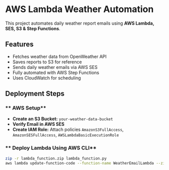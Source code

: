 # AWS Lambda Weather Automation

This project automates daily weather report emails using **AWS Lambda, SES, S3 & Step Functions**.

## Features
- Fetches weather data from OpenWeather API 
- Saves reports to S3 for reference
- Sends daily weather emails via AWS SES 
- Fully automated with AWS Step Functions 
- Uses CloudWatch for scheduling 

## Deployment Steps

### ** AWS Setup**
- **Create an S3 Bucket:** `your-weather-data-bucket`
- **Verify Email in AWS SES**
- **Create IAM Role:** Attach policies `AmazonS3FullAccess`, `AmazonSESFullAccess`, `AWSLambdaBasicExecutionRole`

### ** Deploy Lambda Using AWS CLI**
```sh
zip -r lambda_function.zip lambda_function.py
aws lambda update-function-code --function-name WeatherEmailLambda --zip-file fileb://lambda_function.zip
